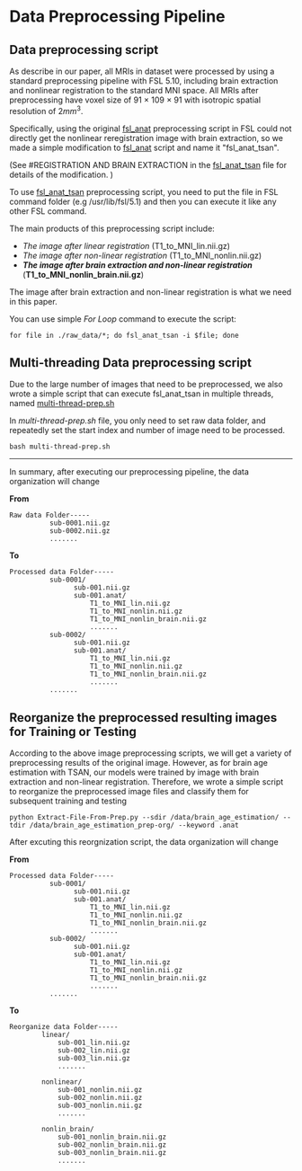 # Data Preprocessing Pipeline

## Data preprocessing script

As describe in our paper, all MRIs in dataset were processed by using a standard preprocessing pipeline with FSL 5.10, including brain extraction and nonlinear registration to the standard MNI space. All MRIs after preprocessing have voxel size of 91 $\times$ 109 $\times$ 91 with isotropic spatial resolution of $2 mm^{3}$.

Specifically, using the original  [fsl_anat](https://fsl.fmrib.ox.ac.uk/fsl/fslwiki/fsl_anat)  preprocessing script in FSL could not directly get the nonlinear reregistration image with brain extraction, so we made a simple modification to [fsl_anat](https://fsl.fmrib.ox.ac.uk/fsl/fslwiki/fsl_anat) script and name it "fsl_anat_tsan".

(See #REGISTRATION AND BRAIN EXTRACTION in the [fsl_anat_tsan](https://github.com/Milan-BUAA/TSAN-brain-age-estimation/blob/master/data_preprocessing/fsl_anat_tsan) file for details of the modification. )

To use [fsl_anat_tsan](https://github.com/Milan-BUAA/TSAN-brain-age-estimation/blob/master/data_preprocessing/fsl_anat_tsan) preprocessing script, you need to put the file in FSL command folder (e.g /usr/lib/fsl/5.1) and then you can execute it like any other FSL command.

The main products of this preprocessing script include:

- *The image after linear registration*     (T1_to_MNI_lin.nii.gz)
- *The image after non-linear registration*  (T1_to_MNI_nonlin.nii.gz)
- ***The image after brain extraction and non-linear registration*** (**T1_to_MNI_nonlin_brain.nii.gz**)

The image after brain extraction and non-linear registration is what we need in this paper.

You can use simple *For Loop* command to execute the script:

```shell
for file in ./raw_data/*; do fsl_anat_tsan -i $file; done
```

## Multi-threading Data preprocessing script

Due to the large number of images that need to be preprocessed, we also wrote a simple script that can execute fsl_anat_tsan in multiple threads,  named [multi-thread-prep.sh](https://github.com/Milan-BUAA/TSAN-brain-age-estimation/blob/master/data_preprocessing/multi-thread-prep.sh) 

In *multi-thread-prep.sh* file, you only need to set raw data folder, and repeatedly set the start index and number of image need to be processed.  

```
bash multi-thread-prep.sh
```



------

In summary, after executing our preprocessing pipeline,  the data organization will change

**From**

```
Raw data Folder-----
          sub-0001.nii.gz
          sub-0002.nii.gz
          .......
```

**To**

```
Processed data Folder-----
          sub-0001/
                sub-001.nii.gz 
                sub-001.anat/
                    T1_to_MNI_lin.nii.gz
                    T1_to_MNI_nonlin.nii.gz
                    T1_to_MNI_nonlin_brain.nii.gz
                    .......
          sub-0002/
                sub-001.nii.gz
                sub-001.anat/
                    T1_to_MNI_lin.nii.gz
                    T1_to_MNI_nonlin.nii.gz
                    T1_to_MNI_nonlin_brain.nii.gz
                    .......
          .......
```

## Reorganize the preprocessed resulting images for Training or Testing

According to the above image preprocessing scripts, we will get a variety of preprocessing results of the original image. However, as for brain age estimation with TSAN, our models were trained by image with brain extraction and non-linear registration. Therefore, we wrote a simple script to reorganize the preprocessed image files and classify them for subsequent training and testing

```shell
python Extract-File-From-Prep.py --sdir /data/brain_age_estimation/ --tdir /data/brain_age_estimation_prep-org/ --keyword .anat
```

After excuting this reorgnization script, the data organization will change

**From**

```
Processed data Folder-----
          sub-0001/
                sub-001.nii.gz 
                sub-001.anat/
                    T1_to_MNI_lin.nii.gz
                    T1_to_MNI_nonlin.nii.gz
                    T1_to_MNI_nonlin_brain.nii.gz
                    .......
          sub-0002/
                sub-001.nii.gz
                sub-001.anat/
                    T1_to_MNI_lin.nii.gz
                    T1_to_MNI_nonlin.nii.gz
                    T1_to_MNI_nonlin_brain.nii.gz
                    .......
          .......
```

**To**

```
Reorganize data Folder-----
        linear/
            sub-001_lin.nii.gz
            sub-002_lin.nii.gz
            sub-003_lin.nii.gz
            .......

        nonlinear/ 
            sub-001_nonlin.nii.gz
            sub-002_nonlin.nii.gz
            sub-003_nonlin.nii.gz      
            .......
      
        nonlin_brain/
            sub-001_nonlin_brain.nii.gz
            sub-002_nonlin_brain.nii.gz
            sub-003_nonlin_brain.nii.gz
            .......
```
